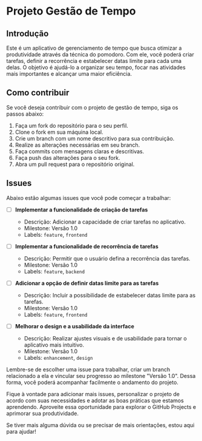 # Projeto Gestão de Tempo

## Introdução

Este é um aplicativo de gerenciamento de tempo que busca otimizar a produtividade através da técnica do pomodoro. Com ele, você poderá criar tarefas, definir a recorrência e estabelecer datas limite para cada uma delas. O objetivo é ajudá-lo a organizar seu tempo, focar nas atividades mais importantes e alcançar uma maior eficiência.

## Como contribuir

Se você deseja contribuir com o projeto de gestão de tempo, siga os passos abaixo:

1. Faça um fork do repositório para o seu perfil.
2. Clone o fork em sua máquina local.
3. Crie um branch com um nome descritivo para sua contribuição.
4. Realize as alterações necessárias em seu branch.
5. Faça commits com mensagens claras e descritivas.
6. Faça push das alterações para o seu fork.
7. Abra um pull request para o repositório original.

## Issues

Abaixo estão algumas issues que você pode começar a trabalhar:

- [ ] **Implementar a funcionalidade de criação de tarefas**

  - Descrição: Adicionar a capacidade de criar tarefas no aplicativo.
  - Milestone: Versão 1.0
  - Labels: `feature`, `frontend`

- [ ] **Implementar a funcionalidade de recorrência de tarefas**
  - Descrição: Permitir que o usuário defina a recorrência das tarefas.
  - Milestone: Versão 1.0
  - Labels: `feature`, `backend`

- [ ] **Adicionar a opção de definir datas limite para as tarefas**
  - Descrição: Incluir a possibilidade de estabelecer datas limite para as tarefas.
  - Milestone: Versão 1.0
  - Labels: `feature`, `frontend`

- [ ] **Melhorar o design e a usabilidade da interface**
  - Descrição: Realizar ajustes visuais e de usabilidade para tornar o aplicativo mais intuitivo.
  - Milestone: Versão 1.0
  - Labels: `enhancement`, `design`

Lembre-se de escolher uma issue para trabalhar, criar um branch relacionado a ela e vincular seu progresso ao milestone "Versão 1.0". Dessa forma, você poderá acompanhar facilmente o andamento do projeto.

Fique à vontade para adicionar mais issues, personalizar o projeto de acordo com suas necessidades e adotar as boas práticas que estamos aprendendo. Aproveite essa oportunidade para explorar o GitHub Projects e aprimorar sua produtividade.

Se tiver mais alguma dúvida ou se precisar de mais orientações, estou aqui para ajudar!
